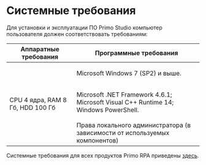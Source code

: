 # Системные требования

Для установки и эксплуатации ПО Primo Studio компьютер пользователя должен соответствовать требованиям:

| Аппаратные требования    |  Программные требования  |
| ------------ | ------------- |
| CPU 4 ядра, RAM 8 Гб, HDD 100 Гб | <p>Microsoft Windows 7 (SP2) и выше. </p> <br>Microsoft .NET Framework 4.6.1; Microsoft Visual C++ Runtime 14; Windows PowerShell.</br> <br>Права локального администратора (в зависимости от используемых компонентов)</br> |

Системные требования для всех продуктов Primo RPA приведены [здесь](https://docs.primo-rpa.ru/primo-rpa/#sistemnye-trebovaniya).
